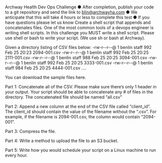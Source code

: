 Archway Health Dev Ops Challenge 
● After completion, publish your code to a git repository and send the link to blin@archwayha.com 
● We anticipate that this will take 4 hours or less to complete this test 
● If you have questions please let us know 
Create a shell script that appends and concatenates files. 
One of the most common tools of a devops engineer is writing shell scripts.  In this challenge you MUST write a shell script.  Please use shell or bash to write your script.  (We use sh or bash at Archway).  

Given a directory listing of CSV files below:
-rw-r--r--@ 1 benlin  staff  992 Feb 25 20:23 2094-001.csv
-rw-r--r--@ 1 benlin  staff  992 Feb 25 20:25 2111-001.csv
-rw-r--r--@ 1 benlin  staff  988 Feb 25 20:25 3094-001.csv
-rw-r--r--@ 1 benlin  staff  992 Feb 25 20:25 3333-001.csv
-rw-r--r--@ 1 benlin  staff  984 Feb 25 20:25 4444-001.csv
….
 
 
You can download the sample files here.  

Part 1: Concatenate all of the CSV.  Please make sure there’s only 1 header in your output.  Your script should be able to concatenate any # of files in the directory. The concatenated file should be named “all.csv”


Part 2: Append a new column at the end of the CSV file called “client_id”. The client_id should contain the value of the filename without the “.csv”.  For example, if the filename is 2094-001.csv, the column would contain “2094-001”.  

Part 3: Compress the file.

Part 4: Write a method to upload the file to an S3 bucket.  

Part 5: Write how you would schedule your script on a Linux machine to run every hour.
